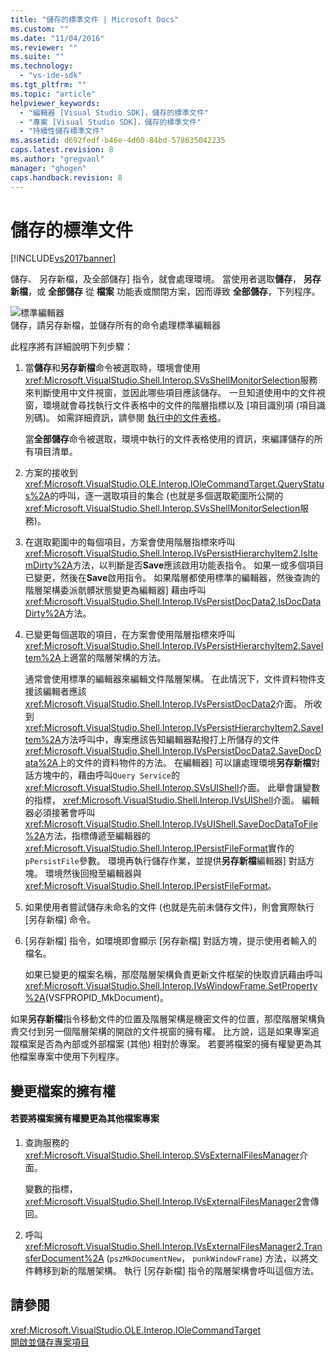 ```yaml
---
title: "儲存的標準文件 | Microsoft Docs"
ms.custom: ""
ms.date: "11/04/2016"
ms.reviewer: ""
ms.suite: ""
ms.technology: 
  - "vs-ide-sdk"
ms.tgt_pltfrm: ""
ms.topic: "article"
helpviewer_keywords: 
  - "編輯器 [Visual Studio SDK]，儲存的標準文件"
  - "專案 [Visual Studio SDK]，儲存的標準文件"
  - "持續性儲存標準文件"
ms.assetid: d692fedf-b46e-4d60-84bd-578635042235
caps.latest.revision: 8
ms.author: "gregvanl"
manager: "ghogen"
caps.handback.revision: 8
---
```

# 儲存的標準文件
[!INCLUDE[vs2017banner](../../code-quality/includes/vs2017banner.md)]

儲存、 另存新檔，及全部儲存\] 指令，就會處理環境。  當使用者選取**儲存**， **另存新檔**，或 **全部儲存** 從 **檔案** 功能表或關閉方案，因而導致 **全部儲存**，下列程序。  
  
 ![標準編輯器](../../extensibility/internals/media/public.png "Public")  
儲存，請另存新檔，並儲存所有的命令處理標準編輯器  
  
 此程序將有詳細說明下列步驟：  
  
1.  當**儲存**和**另存新檔**命令被選取時，環境會使用<xref:Microsoft.VisualStudio.Shell.Interop.SVsShellMonitorSelection>服務來判斷使用中文件視窗，並因此哪些項目應該儲存。  一旦知道使用中的文件視窗，環境就會尋找執行文件表格中的文件的階層指標以及 \[項目識別項 \(項目識別碼\)。  如需詳細資訊，請參閱 [執行中的文件表格](../../extensibility/internals/running-document-table.md)。  
  
     當**全部儲存**命令被選取，環境中執行的文件表格使用的資訊，來編譯儲存的所有項目清單。  
  
2.  方案的接收到<xref:Microsoft.VisualStudio.OLE.Interop.IOleCommandTarget.QueryStatus%2A>的呼叫，逐一選取項目的集合 \(也就是多個選取範圍所公開的<xref:Microsoft.VisualStudio.Shell.Interop.SVsShellMonitorSelection>服務\)。  
  
3.  在選取範圍中的每個項目，方案會使用階層指標來呼叫<xref:Microsoft.VisualStudio.Shell.Interop.IVsPersistHierarchyItem2.IsItemDirty%2A>方法，以判斷是否**Save**應該啟用功能表指令。  如果一或多個項目已變更，然後在**Save**啟用指令。  如果階層都使用標準的編輯器，然後查詢的階層架構委派骯髒狀態變更為編輯器\] 藉由呼叫<xref:Microsoft.VisualStudio.Shell.Interop.IVsPersistDocData2.IsDocDataDirty%2A>方法。  
  
4.  已變更每個選取的項目，在方案會使用階層指標來呼叫<xref:Microsoft.VisualStudio.Shell.Interop.IVsPersistHierarchyItem2.SaveItem%2A>上適當的階層架構的方法。  
  
     通常會使用標準的編輯器來編輯文件階層架構。  在此情況下，文件資料物件支援該編輯者應該<xref:Microsoft.VisualStudio.Shell.Interop.IVsPersistDocData2>介面。  所收到<xref:Microsoft.VisualStudio.Shell.Interop.IVsPersistHierarchyItem2.SaveItem%2A>方法呼叫中，專案應該告知編輯器點撥打上所儲存的文件<xref:Microsoft.VisualStudio.Shell.Interop.IVsPersistDocData2.SaveDocData%2A>上的文件的資料物件的方法。  在編輯器\] 可以讓處理環境**另存新檔**對話方塊中的，藉由呼叫`Query Service`的<xref:Microsoft.VisualStudio.Shell.Interop.SVsUIShell>介面。  此舉會讓變數的指標， <xref:Microsoft.VisualStudio.Shell.Interop.IVsUIShell>介面。  編輯器必須接著會呼叫<xref:Microsoft.VisualStudio.Shell.Interop.IVsUIShell.SaveDocDataToFile%2A>方法，指標傳遞至編輯器的<xref:Microsoft.VisualStudio.Shell.Interop.IPersistFileFormat>實作的`pPersistFile`參數。  環境再執行儲存作業，並提供**另存新檔**編輯器\] 對話方塊。  環境然後回撥至編輯器與<xref:Microsoft.VisualStudio.Shell.Interop.IPersistFileFormat>。  
  
5.  如果使用者嘗試儲存未命名的文件 \(也就是先前未儲存文件\)，則會實際執行 \[另存新檔\] 命令。  
  
6.  \[另存新檔\] 指令，如環境即會顯示 \[另存新檔\] 對話方塊，提示使用者輸入的檔名。  
  
     如果已變更的檔案名稱，那麼階層架構負責更新文件框架的快取資訊藉由呼叫<xref:Microsoft.VisualStudio.Shell.Interop.IVsWindowFrame.SetProperty%2A>\(VSFPROPID\_MkDocument\)。  
  
 如果**另存新檔**指令移動文件的位置及階層架構是機密文件的位置，那麼階層架構負責交付到另一個階層架構的開啟的文件視窗的擁有權。  比方說，這是如果專案追蹤檔案是否為內部或外部檔案 \(其他\) 相對於專案。  若要將檔案的擁有權變更為其他檔案專案中使用下列程序。  
  
## 變更檔案的擁有權  
  
#### 若要將檔案擁有權變更為其他檔案專案  
  
1.  查詢服務的<xref:Microsoft.VisualStudio.Shell.Interop.SVsExternalFilesManager>介面。  
  
     變數的指標， <xref:Microsoft.VisualStudio.Shell.Interop.IVsExternalFilesManager2>會傳回。  
  
2.  呼叫<xref:Microsoft.VisualStudio.Shell.Interop.IVsExternalFilesManager2.TransferDocument%2A> \(`pszMkDocumentNew`， `punkWindowFrame`\) 方法，以將文件轉移到新的階層架構。  執行 \[另存新檔\] 指令的階層架構會呼叫這個方法。  
  
## 請參閱  
 <xref:Microsoft.VisualStudio.OLE.Interop.IOleCommandTarget>   
 [開啟並儲存專案項目](../../extensibility/internals/opening-and-saving-project-items.md)